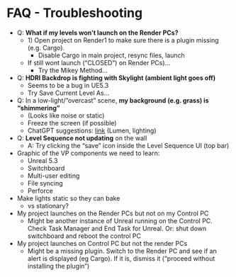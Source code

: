 # FAQ - Troubleshooting

* Q: **What if my levels won’t launch on the Render PCs?**  
  * 1\) Open project on Render1 to make sure there is a plugin missing (e.g. Cargo).  
    * Disable Cargo in main project, resync files, launch  
  * If still wont launch (“CLOSED”) on Render PCs)...  
    * Try the Mikey Method…  
* Q: **HDRI Backdrop is fighting with Skylight (ambient light goes off)**  
  * Seems to be a bug in UE5.3  
  * Try Save Current Level As…  
* Q: In a low-light/”overcast” scene, **my background (e.g. grass) is “shimmering”**  
  * (Looks like noise or static)  
  * Freeze the screen (if possible)  
  * ChatGPT suggestions: [link](https://chatgpt.com/share/67bdf442-879c-8010-9777-c30230e40ab0) (Lumen, lighting)  
* Q: **Level Sequence not updating** on the wall  
  * A: Try clicking the “save” icon inside the Level Sequence UI (top bar)  
* Graphic of the VP components we need to learn:  
  * Unreal 5.3  
  * Switchboard  
  * Multi-user editing  
  * File syncing  
  * Perforce  
* Make lights static so they can bake  
  * vs stationary?  
* My project launches on the Render PCs but not on my Control PC  
  * Might be another instance of Unreal running on the Control PC. Check Task Manager and End Task for Unreal. Or: shut down switchboard and reboot the control PC  
* My project launches on Control PC but not the render PCs  
  * Might be a missing plugin. Switch to the Render PC and see if an alert is displayed (eg Cargo). If it is, dismiss it (“proceed without installing the plugin”)  
